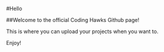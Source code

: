 #Hello

##Welcome to the official Coding Hawks Github page!

This is where you can upload your projects when you want to.

Enjoy!
